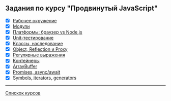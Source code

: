 ## Задания по курсу "Продвинутый JavaScript"
- [x] [Рабочее окружение](https://github.com/TomSG03/ajs-homeworks_working-enviroment)
- [x] [Модули](https://github.com/TomSG03/ajs-homeworks_modules.git)
- [x] [Платформы: браузер vs Node.js](https://github.com/TomSG03/platform1)
- [x] [Unit-тестирование](https://github.com/TomSG03/pure-functions)
- [x] [Классы, наследование](https://github.com/TomSG03/opp-class) 
- [x] [Object, Reflection и Proxy](https://github.com/TomSG03/Object-Reflection-Proxy)
- [x] [Регулярные выражения](https://github.com/TomSG03/ajs-homeworks-regex)
- [x] [Контейнеры](https://github.com/TomSG03/ajs-homeworks-containers-set)
- [x] [ArrayBuffer](https://github.com/TomSG03/ajs-homeworks-arraybuffer-math)
- [x] [Promises, async/await](https://github.com/TomSG03/ajs-homeworks-async-promises)
- [x] [Symbols, iterators, generators](https://github.com/TomSG03/ajs-homeworks-symbols-iterators)

---
[Спискок курсов](https://github.com/TomSG03/Training-in-Netology)
